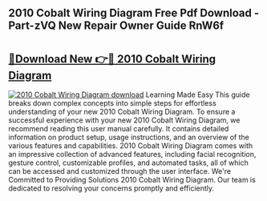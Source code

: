 ## 2010 Cobalt Wiring Diagram Free Pdf Download - Part-zVQ New Repair Owner Guide RnW6f

# <h2><a href="http://dfjk09.blite.top/?on=2010+Cobalt+Wiring+Diagram">🔗Download New 👉🔴 2010 Cobalt Wiring Diagram</a></h2>

[![2010 Cobalt Wiring Diagram download](https://i.imgur.com/lujVjoI.png)](http://dfjk09.blite.top/?on=2010+Cobalt+Wiring+Diagram)
Learning Made Easy This guide breaks down complex concepts into simple steps for effortless understanding of your new 2010 Cobalt Wiring Diagram. To ensure a successful experience with your new 2010 Cobalt Wiring Diagram, we recommend reading this user manual carefully. It contains detailed information on product setup, usage instructions, and an overview of the various features and capabilities. 2010 Cobalt Wiring Diagram comes with an impressive collection of advanced features, including facial recognition, gesture control, customizable profiles, and automated tasks, all of which can be accessed and customized through the user interface. We're Committed to Providing Solutions 2010 Cobalt Wiring Diagram. Our team is dedicated to resolving your concerns promptly and efficiently.
